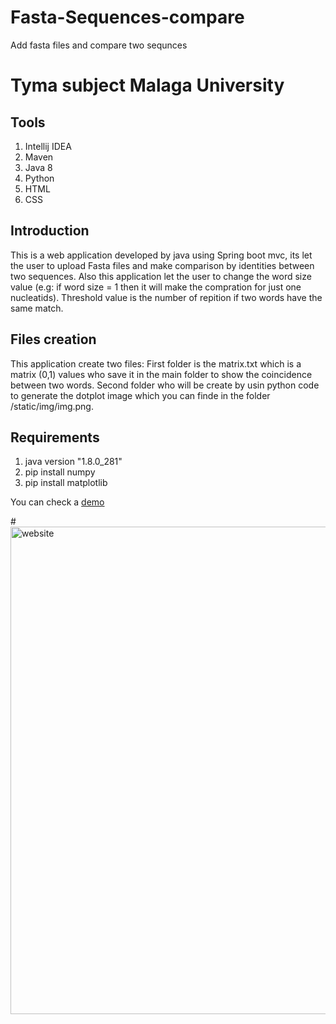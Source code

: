 # Fasta-Sequences-compare
Add fasta files and compare two sequnces 

# Tyma subject Malaga University

## Tools
<ol>
<li>Intellij IDEA</li>
<li>Maven</li>
<li>Java 8</li>
<li>Python</li>
<li>HTML</li>
<li>CSS</li>
</ol>

## Introduction
This is a web application developed by java using Spring boot mvc, its let the user to upload Fasta files and make comparison by identities between two sequences.
Also this application let the user to change the word size value (e.g: if word size = 1 then it will make the compration for just one nucleatids).
Threshold value is the number of repition if two words have the same match.

## Files creation

This application create two files: 
First folder is the matrix.txt which is a matrix (0,1) values who save it in the main folder to show the coincidence between two words.
Second folder who will be create by usin python code to generate the dotplot image which you can finde in the folder /static/img/img.png.

## Requirements
<ol>
<li>java version "1.8.0_281"</li>
<li>pip install numpy</li>
<li>pip install matplotlib</li>
</ol>

You can check a [demo]

#<img width="780" alt="website" src="https://user-images.githubusercontent.com/49337666/111064837-a14ca080-84b6-11eb-9a59-aec8b486a3db.PNG">



 [demo]: <https://frozen-brushlands-86690.herokuapp.com/>
